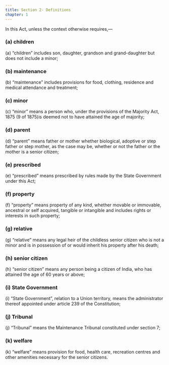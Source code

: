 ```yaml
---
title: Section 2- Definitions
chapter: 1
---
```


In this Act, unless the context otherwise requires,—

### (a) children

(a) “children” includes son, daughter, grandson and grand-daughter but does not include a minor;

### (b) maintenance

(b) “maintenance” includes provisions for food, clothing, residence and medical attendance and treatment;

### (c) minor

(c) “minor” means a person who, under the provisions of the Majority Act, 1875 (9 of 1875)is deemed not to have attained the age of majority;

### (d) parent 

(d) “parent” means father or mother whether biological, adoptive or step father or step mother, as the case may be, whether or not the father or the mother is a senior citizen;

### (e) prescribed

(e) “prescribed” means prescribed by rules made by the State Government under this Act;

### (f) property

(f) “property” means property of any kind, whether movable or immovable, ancestral or self
acquired, tangible or intangible and includes rights or interests in such property;

### (g) relative

(g) “relative” means any legal heir of the childless senior citizen who is not a minor and is in possession of or would inherit his property after his death;

### (h) senior citizen

(h) “senior citizen” means any person being a citizen of India, who has attained the age of 60 years or above;

### (i) State Government

(i) “State Government”, relation to a Union territory, means the administrator thereof appointed under article 239 of the Constitution;

### (j) Tribunal

(j) “Tribunal” means the Maintenance Tribunal constituted under section 7;

### (k) welfare 

(k) “welfare” means provision for food, health care, recreation centres and other amenities necessary for the senior citizens.
